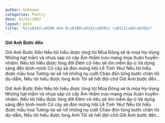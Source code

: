 ```yaml
---
author: Unknown
categories: Poetry
date: 03/02/2007
layout: post
title: "Gi\u01A1\u0300 Anh B\u01B0\u01A1\u0301c \u0111\xEA\u0301n"
---
```


**Giờ Anh Bước đến**

Giờ Anh Bước Đến
Nếu tôi hiểu được lòng tôi
Mùa Đông sẽ là mùa Hy-Vọng
Những hạt mầm và nhựa sáp cỏ cây
Âm-thầm cưu-mang mùa Xuân huyền-nhiệm.
Nếu tôi hiểu được lòng đời
Đêm cô-liêu sẽ ôm niềm ấp-ủ
Và dựng sáng đến bình-minh
Cỏ cây sẽ đón mừng Hội Lễ Tình Yêu!
Nếu tôi hiểu được mầu hoa
Tương-lai sẽ nở những nụ cười
Chào đón từng bước chân tôi dọ-dẫm,
Nếu tôi hiểu được lòng Anh
Tôi sẽ hết đợi-chờ
Giờ Anh bước đến...

Giờ Anh Bước Đến
Nếu tôi hiểu được lòng tôi
Mùa Đông sẽ là mùa Hy-Vọng
Những hạt mầm và nhựa sáp cỏ cây
Âm-thầm cưu-mang mùa Xuân huyền-nhiệm.
Nếu tôi hiểu được lòng đời
Đêm cô-liêu sẽ ôm niềm ấp-ủ
Và dựng sáng đến bình-minh
Cỏ cây sẽ đón mừng Hội Lễ Tình Yêu!
Nếu tôi hiểu được mầu hoa
Tương-lai sẽ nở những nụ cười
Chào đón từng bước chân tôi dọ-dẫm,
Nếu tôi hiểu được lòng Anh
Tôi sẽ hết đợi-chờ
Giờ Anh bước đến...
